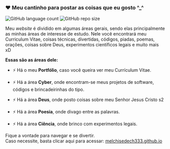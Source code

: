 ### :heart: Meu cantinho para postar as coisas que eu gosto ^_^

![GitHub language count](https://img.shields.io/github/languages/count/melchisedech333/melchisedech333.github.io?style=for-the-badge)
![GitHub repo size](https://img.shields.io/github/repo-size/melchisedech333/melchisedech333.github.io?style=for-the-badge)

<p>

  Meu <i>website</i> é dividido em algumas áreas gerais, sendo elas principalmente as minhas áreas de interesse de estudo.
  Nele você encontrará meu Curriculum Vitae, coisas técnicas, divertidas, códigos, piadas, poemas, orações, coisas sobre Deus, experimentos científicos legais e muito mais xD

  
  <b>Essas são as áreas dele:</b>

  - ⚡ Há o meu <b>Portfólio</b>, caso você queira ver meu Currículum Vitae.

  - ⚡ Há a área <b>Cyber</b>, onde encontram-se meus projetos de software, códigos e brincadeirinhas do tipo.

  - ⚡ Há a área <b>Deus</b>, onde posto coisas sobre meu Senhor Jesus Cristo s2

  - ⚡ Há a área <b>Poesia</b>, onde divago entre as palavras.

  - ⚡ Há a área <b>Ciência</b>, onde brinco com experimentos legais.


  Fique a vontade para navegar e se divertir.<br>
  Caso necessite, basta clicar aqui para acessar: <a href="https://melchisedech333.github.io/" >melchisedech333.github.io</a>

</p>


